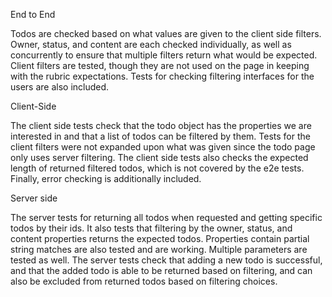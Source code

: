 End to End

Todos are checked based on what values are given to the client side filters. Owner,
status, and content are each checked individually, as well as concurrently to ensure
that multiple filters return what would be expected. Client filters are tested, though
they are not used on the page in keeping with the rubric expectations. Tests for checking 
filtering interfaces for the users are also included.

Client-Side

The client side tests check that the todo object has the properties we are interested in
and that a list of todos can be filtered by them. Tests for the client filters were 
not expanded upon what was given since the todo page only uses server filtering. The client side
tests also checks the expected length of returned filtered todos, which is not covered by the
e2e tests. Finally, error checking is additionally included.

Server side

The server tests for returning all todos when requested and getting specific todos by their ids.
It also tests that filtering by the owner, status, and content properties returns the 
expected todos. Properties contain partial string matches are also tested and are working.
Multiple parameters are tested as well. The server tests check that adding a new todo
is successful, and that the added todo is able to be returned based on filtering, and 
can also be excluded from returned todos based on filtering choices.
